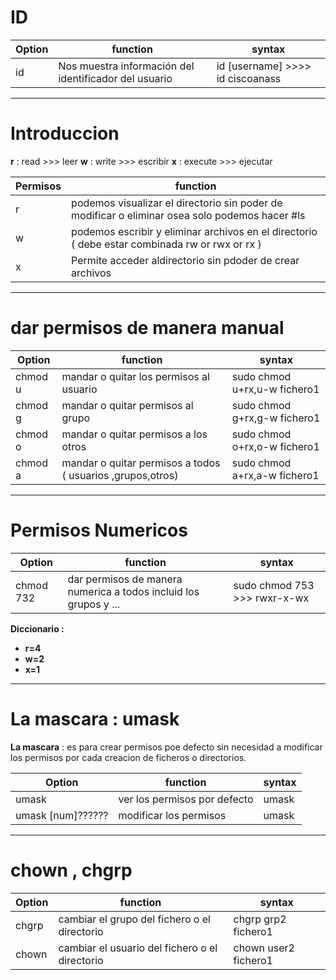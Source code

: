 # ID

| Option  | function  | syntax   | 
|---|---|---|
|  id  | Nos muestra información del identificador del usuario  | id [username] >>>> id ciscoanass | 

***
# Introduccion
**r** : read >>> leer
**w** : write >>> escribir
**x** : execute >>> ejecutar

| Permisos  | function  |  
|---|---|
|  r  | podemos visualizar el directorio sin poder de modificar o eliminar osea solo podemos hacer #ls  |  
|  w  | podemos escribir y eliminar archivos en el directorio ( debe estar combinada  rw or rwx or rx )  | 
|  x  | Permite acceder aldirectorio sin pdoder de crear archivos  |  

***
# dar permisos de manera manual

| Option  | function  | syntax   | 
|---|---|---|
|  chmod u  | mandar o quitar los permisos al usuario  | sudo chmod u+rx,u-w fichero1 | 
|  chmod g  | mandar o quitar permisos al grupo | sudo chmod g+rx,g-w fichero1 | 
|  chmod o  | mandar o quitar permisos a los otros | sudo chmod o+rx,o-w fichero1 | 
|  chmod a  | mandar o quitar permisos a todos ( usuarios ,grupos,otros) | sudo chmod a+rx,a-w fichero1 | 

 ***
 #  Permisos Numericos


| Option  | function  | syntax   | 
|---|---|---|
|  chmod 732 |dar permisos de manera numerica a todos incluid los grupos y ...   |sudo chmod 753 >>> rwxr-x-wx | 


 **Diccionario :** 
 - **r=4** 
- **w=2**
- **x=1** 

***

# La mascara : umask

**La mascara** : es para crear permisos poe defecto sin necesidad a modificar los permisos por cada creacion de ficheros o directorios.

| Option  | function  | syntax   | 
|---|---|---|
|  umask  | ver los permisos por defecto | umask | 
|  umask [num]??????  | modificar los permisos| umask | 

***


# chown , chgrp


| Option  | function  | syntax   | 
|---|---|---|
|  chgrp  | cambiar el grupo del fichero o el directorio | chgrp grp2 fichero1 | 
|  chown |cambiar el usuario del fichero o el directorio| chown user2 fichero1 | 
